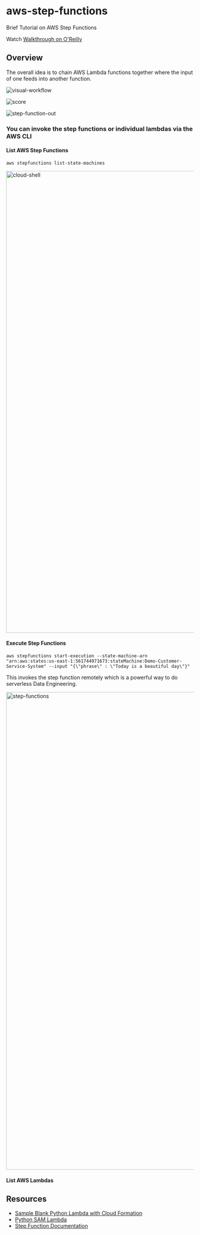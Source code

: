# aws-step-functions
Brief Tutorial on AWS Step Functions

Watch [Walkthrough on O'Reilly](https://learning.oreilly.com/videos/data-engineering-with/6132021VIDEOPAIML/)

## Overview

The overall idea is to chain AWS Lambda functions together where the input of one feeds into another function.

![visual-workflow](https://user-images.githubusercontent.com/58792/133004789-b237b7f8-536f-49ff-a84d-bc28a49655a2.png)

![score](https://user-images.githubusercontent.com/58792/133004839-be15f663-e469-4fdd-8ed8-5ba7598a7aee.png)

![step-function-out](https://user-images.githubusercontent.com/58792/133004976-f30e2821-0236-41eb-bd70-d1876d71cc0c.png)

### You can invoke the step functions or individual lambdas via the AWS CLI



#### List AWS Step Functions
`aws stepfunctions list-state-machines`

<img width="1238" alt="cloud-shell" src="https://user-images.githubusercontent.com/58792/133125070-f2ac2bcb-2a57-4eb6-a010-83383b5acc98.png">

#### Execute Step Functions

`aws stepfunctions start-execution --state-machine-arn "arn:aws:states:us-east-1:561744971673:stateMachine:Demo-Customer-Service-System" --input "{\"phrase\" : \"Today is a beautiful day\"}"`

This invokes the step function remotely which is a powerful way to do serverless Data Engineering.

<img width="1280" alt="step-functions" src="https://user-images.githubusercontent.com/58792/133126314-35e3eb01-a1dc-4e5f-afa5-6d6381269990.png">


#### List AWS Lambdas






## Resources

* [Sample Blank Python Lambda with Cloud Formation](https://github.com/awsdocs/aws-lambda-developer-guide/tree/main/sample-apps/blank-python)
* [Python SAM Lambda](https://github.com/awsdocs/aws-lambda-developer-guide/tree/main/sample-apps/blank-python)
* [Step Function Documentation](https://docs.aws.amazon.com/cli/latest/reference/stepfunctions/start-execution.html)

